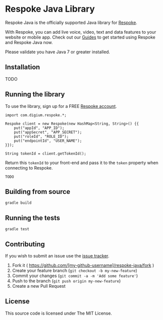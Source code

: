 # Respoke Java Library 

Respoke Java is the officially supported Java library for [Respoke](https://respoke.io). 

With Respoke, you can add live voice, video, text and data features to your website or mobile app. Check out our [Guides](https://docs.respoke.io/server/php/getting-started.html) to get started using Respoke and Respoke Java now.

Please validate you have Java 7 or greater installed.

## Installation

TODO
    
## Running the library

To use the library, sign up for a FREE [Respoke account](https://portal.respoke.io/#/signup).

    import com.digium.respoke.*;
    
	Respoke client = new Respoke(new HashMap<String, String>() {{
		put("appId", "APP_ID");
		put("appSecret", "APP_SECRET");
		put("roleId", "ROLE_ID");
		put("endpointId", "USER_NAME");
	}});
    
    String tokenId = client.getTokenId();
    
Return this `tokenId` to your front-end and pass it to the `token` property when connecting to Respoke.

    TODO
    
## Building from source

    gradle build

## Running the tests

    gradle test

## Contributing

If you wish to submit an issue use the [issue tracker].

[issue tracker]: https://github.com/respoke/respoke-java/issues

1. Fork it ( https://github.com/[my-github-username]/respoke-java/fork )
2. Create your feature branch (`git checkout -b my-new-feature`)
3. Commit your changes (`git commit -a -m 'Add some feature'`)
4. Push to the branch (`git push origin my-new-feature`)
5. Create a new Pull Request

## License

This source code is licensed under The MIT License.